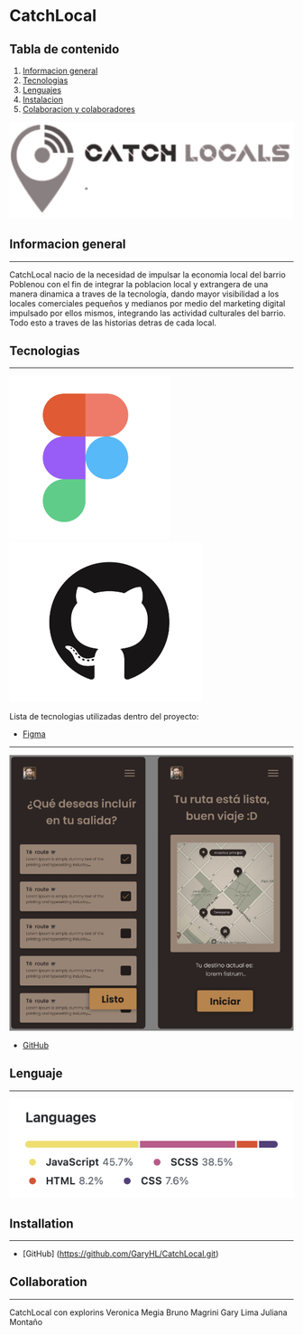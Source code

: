# CatchLocal


## Tabla de contenido
1. [Informacion general](#general-info)
2. [Tecnologias](#technologies)
3. [Lenguajes](#language)
4. [Instalacion](#installation)
5. [Colaboracion y colaboradores](#collaboration)

 
![Image text](https://github.com/GaryHL/CatchLocal/blob/main/src/assets/img/logo.png)

## Informacion general

***

CatchLocal nacio de la necesidad de impulsar la economia local del barrio Poblenou con el fin de integrar la poblacion local y extrangera de una manera dinamica a traves de la tecnología, dando mayor visibilidad a los locales comerciales pequeños y medianos por medio del marketing digital impulsado por ellos mismos, integrando las actividad culturales del barrio. Todo esto a traves de las historias detras de cada local. 



## Tecnologias

***


![Image text](https://github.com/GaryHL/CatchLocal/blob/main/src/assets/img/logo-figma.png)
![Image text](https://github.com/GaryHL/CatchLocal/blob/main/src/assets/img/logo-github.png)


Lista de tecnologias utilizadas dentro del proyecto:

* [Figma](https://www.figma.com/file/5XYibjWlu2cfGiiXssRlsb/Untitled?node-id=13%3A302&t=7XlNkmM6VbYwZcX7-0)

***

![Image text](https://github.com/GaryHL/CatchLocal/blob/main/src/assets/img/Screenshot%202022-12-04%20at%205.05.22%20PM.png)
* [GitHub](https://github.com/GaryHL/CatchLocal) 

## Lenguaje

***

![Image text](https://github.com/GaryHL/CatchLocal/blob/main/src/assets/img/Screenshot%202022-12-04%20at%204.46.10%20PM.png)

## Installation

***

* [GitHub] (https://github.com/GaryHL/CatchLocal.git)


## Collaboration

***

CatchLocal con explorins
Veronica Megia
Bruno Magrini
Gary Lima
Juliana Montaño

